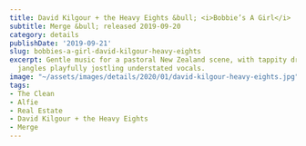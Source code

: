 ```yaml
---
title: David Kilgour + the Heavy Eights &bull; <i>Bobbie’s A Girl</i>
subtitle: Merge &bull; released 2019-09-20
category: details
publishDate: '2019-09-21'
slug: bobbies-a-girl-david-kilgour-heavy-eights
excerpt: Gentle music for a pastoral New Zealand scene, with tappity drums and soft
  jangles playfully jostling understated vocals.
image: "~/assets/images/details/2020/01/david-kilgour-heavy-eights.jpg"
tags:
- The Clean
- Alfie
- Real Estate
- David Kilgour + the Heavy Eights
- Merge
---
```


